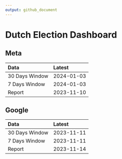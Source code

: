 ```yaml
---
output: github_document
---
```


# Dutch Election Dashboard



## Meta


|Data           |Latest     |
|:--------------|:----------|
|30 Days Window |2024-01-03 |
|7 Days Window  |2024-01-03 |
|Report         |2023-11-10 |

## Google


|Data           |Latest     |
|:--------------|:----------|
|30 Days Window |2023-11-11 |
|7 Days Window  |2023-11-11 |
|Report         |2023-11-14 |
